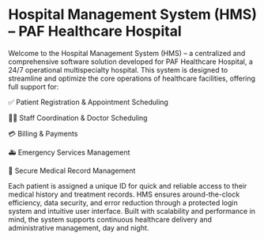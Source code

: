 # Hospital Management System (HMS) – PAF Healthcare Hospital
Welcome to the Hospital Management System (HMS) – a centralized and comprehensive software solution developed for PAF Healthcare Hospital, a 24/7 operational multispecialty hospital. This system is designed to streamline and optimize the core operations of healthcare facilities, offering full support for:

✅ Patient Registration & Appointment Scheduling

🧑‍⚕️ Staff Coordination & Doctor Scheduling

💳 Billing & Payments

🚑 Emergency Services Management

📁 Secure Medical Record Management

Each patient is assigned a unique ID for quick and reliable access to their medical history and treatment records. HMS ensures around-the-clock efficiency, data security, and error reduction through a protected login system and intuitive user interface. Built with scalability and performance in mind, the system supports continuous healthcare delivery and administrative management, day and night.

